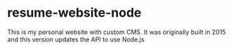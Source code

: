 # resume-website-node
This is my personal website with custom CMS. It was originally built in 2015 and this version updates the API to use Node.js
